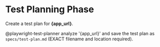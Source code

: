 # Test Planning Phase

Create a test plan for **{app_url}**.

@playwright-test-planner analyze '{app_url}' and save the test plan as `specs/test-plan.md` (EXACT filename and location required).
